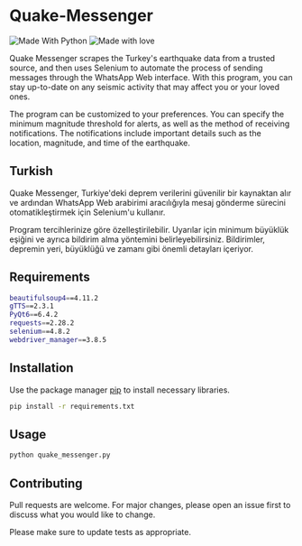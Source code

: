 # Quake-Messenger
![Made With Python](http://ForTheBadge.com/images/badges/made-with-python.svg) ![Made with love](http://ForTheBadge.com/images/badges/built-with-love.svg)

Quake Messenger scrapes the Turkey's earthquake data from a trusted source, and then uses Selenium to automate the process of sending messages through the WhatsApp Web interface. With this program, you can stay up-to-date on any seismic activity that may affect you or your loved ones.

The program can be customized to your preferences. You can specify the minimum magnitude threshold for alerts, as well as the method of receiving notifications. The notifications include important details such as the location, magnitude, and time of the earthquake.

## Turkish
Quake Messenger, Turkiye'deki deprem verilerini güvenilir bir kaynaktan alır ve ardından WhatsApp Web arabirimi aracılığıyla mesaj gönderme sürecini otomatikleştirmek için Selenium'u kullanır. 

Program tercihlerinize göre özelleştirilebilir. Uyarılar için minimum büyüklük eşiğini ve ayrıca bildirim alma yöntemini belirleyebilirsiniz. Bildirimler, depremin yeri, büyüklüğü ve zamanı gibi önemli detayları içeriyor.

## Requirements
```bash
beautifulsoup4==4.11.2
gTTS==2.3.1
PyQt6==6.4.2
requests==2.28.2
selenium==4.8.2
webdriver_manager==3.8.5
```

## Installation

Use the package manager [pip](https://pip.pypa.io/en/stable/) to install necessary libraries.

```bash
pip install -r requirements.txt
```

## Usage

```bash
python quake_messenger.py
```

## Contributing

Pull requests are welcome. For major changes, please open an issue first
to discuss what you would like to change.

Please make sure to update tests as appropriate.


